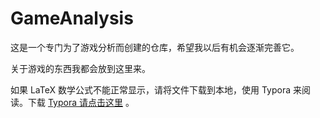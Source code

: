 # GameAnalysis

这是一个专门为了游戏分析而创建的仓库，希望我以后有机会逐渐完善它。

关于游戏的东西我都会放到这里来。



如果 LaTeX 数学公式不能正常显示，请将文件下载到本地，使用 Typora 来阅读。下载 [Typora 请点击这里](https://typora.io/) 。

